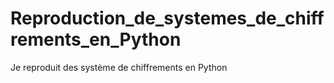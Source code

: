 # Reproduction_de_systemes_de_chiffrements_en_Python
 Je reproduit des système de chiffrements en Python
